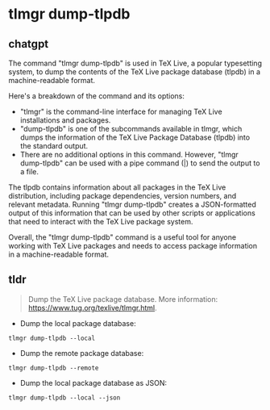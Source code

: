 # tlmgr dump-tlpdb 
## chatgpt 
The command "tlmgr dump-tlpdb" is used in TeX Live, a popular typesetting system, to dump the contents of the TeX Live package database (tlpdb) in a machine-readable format.

Here's a breakdown of the command and its options:

- "tlmgr" is the command-line interface for managing TeX Live installations and packages.
- "dump-tlpdb" is one of the subcommands available in tlmgr, which dumps the information of the TeX Live Package Database (tlpdb) into the standard output.
- There are no additional options in this command. However, "tlmgr dump-tlpdb" can be used with a pipe command (|) to send the output to a file.

The tlpdb contains information about all packages in the TeX Live distribution, including package dependencies, version numbers, and relevant metadata. Running "tlmgr dump-tlpdb" creates a JSON-formatted output of this information that can be used by other scripts or applications that need to interact with the TeX Live package system.

Overall, the "tlmgr dump-tlpdb" command is a useful tool for anyone working with TeX Live packages and needs to access package information in a machine-readable format. 

## tldr 
 
> Dump the TeX Live package database.
> More information: <https://www.tug.org/texlive/tlmgr.html>.

- Dump the local package database:

`tlmgr dump-tlpdb --local`

- Dump the remote package database:

`tlmgr dump-tlpdb --remote`

- Dump the local package database as JSON:

`tlmgr dump-tlpdb --local --json`
